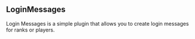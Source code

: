 ## LoginMessages
Login Messages is a simple plugin that allows you to create login messages for ranks or players.